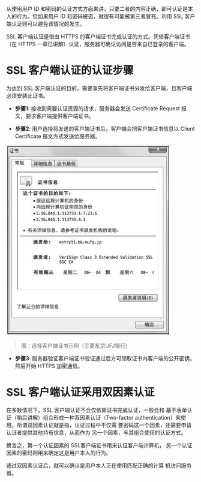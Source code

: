 从使用用户 ID 和密码的认证方式方面来讲，只要二者的内容正确，即可认证是本人的行为。但如果用户 ID 和密码被盗，就很有可能被第三者冒充。利用 SSL 客户端认证则可以避免该情况的发生。

SSL 客户端认证是借由 HTTPS 的客户端证书完成认证的方式。凭借客户端证书（在 HTTPS 一章已讲解）认证，服务器可确认访问是否来自已登录的客户端。










# SSL 客户端认证的认证步骤

为达到 SSL 客户端认证的目的，需要事先将客户端证书分发给客户端，且客户端必须安装此证书。

- **步骤1**: 接收到需要认证资源的请求，服务器会发送 Certificate Request 报文，要求客户端提供客户端证书。

- **步骤2**: 用户选择将发送的客户端证书后，客户端会把客户端证书信息以 Client Certificate 报文方式发送给服务器。

![img](./assets/06.png)
> 图：选择客户端证书示例（三菱东京UFJ银行）

- **步骤3**: 服务器验证客户端证书验证通过后方可领取证书内客户端的公开密钥，然后开始 HTTPS 加密通信。










# SSL 客户端认证采用双因素认证

在多数情况下，SSL 客户端认证不会仅依靠证书完成认证，一般会和
基于表单认证（稍后讲解）组合形成一种双因素认证（Two-factor
authentication）来使用。所谓双因素认证就是指，认证过程中不仅需
要密码这一个因素，还需要申请认证者提供其他持有信息，从而作为
另一个因素，与其组合使用的认证方式。

换言之，第一个认证因素的 SSL客户端证书用来认证客户端计算机，
另一个认证因素的密码则用来确定这是用户本人的行为。

通过双因素认证后，就可以确认是用户本人正在使用匹配正确的计算
机访问服务器。
























